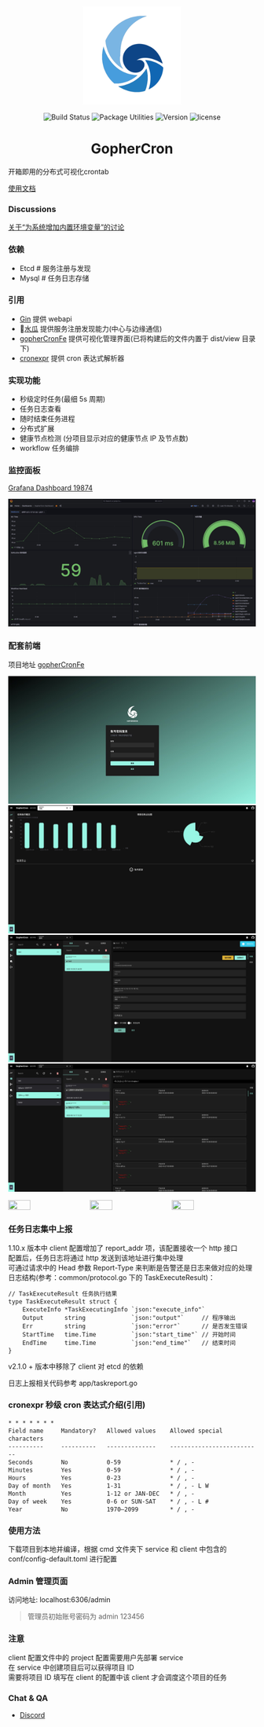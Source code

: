 <p align="center"><a href="/" target="_blank" rel="noopener noreferrer"><img width="200" src="./static/logo.png" alt="gophercron logo"></a></p>

<p align="center">
  <img src="https://img.shields.io/badge/build-passing-brightgreen.svg" alt="Build Status">
  <img src="https://img.shields.io/badge/package%20utilities-go modules-blue.svg" alt="Package Utilities">
  <img src="https://img.shields.io/badge/golang-1.20.0-%23ff69b4.svg" alt="Version">
  <img src="https://img.shields.io/badge/license-MIT-brightgreen.svg" alt="license">
</p>
<h1 align="center">GopherCron</h1>
开箱即用的分布式可视化crontab

[使用文档](https://gophercron.ojbk.io/)

### Discussions

[关于“为系统增加内置环境变量”的讨论](https://github.com/holdno/gopherCron/discussions/21)

### 依赖

- Etcd # 服务注册与发现
- Mysql # 任务日志存储

### 引用

- [Gin](https://github.com/gin-gonic/gin) 提供 webapi
- 🍉[水瓜](https://github.com/spacegrower/watermelon) 提供服务注册发现能力(中心与边缘通信)
- [gopherCronFe](https://github.com/holdno/gopherCronFe) 提供可视化管理界面(已将构建后的文件内置于 dist/view 目录下)
- [cronexpr](https://github.com/gorhill/cronexpr) 提供 cron 表达式解析器

### 实现功能

- 秒级定时任务(最细 5s 周期)
- 任务日志查看
- 随时结束任务进程
- 分布式扩展
- 健康节点检测 (分项目显示对应的健康节点 IP 及节点数)
- workflow 任务编排

### 监控面板

[Grafana Dashboard 19874](https://grafana.com/grafana/dashboards/19874-gophercron-dashboard/)

![Grafana Dashboard](./static/grafana_example.jpg)

### 配套前端

项目地址 [gopherCronFe](https://github.com/holdno/gopherCronFe)

![image](./static/dashboard_login.jpg)  
![image](./static/dashboard_homepage.jpg)  
![image](./static/dashboard_task-detail.jpg)  
![image](./static/dashboard_task-log.jpg)

<div style="width:100%; display: flex">
    <image src="./static/mobile1.png" style="width: 30%; height: 55%; margin-right: 3%"/>
    <image src="./static/mobile2.png" style="width: 30%; height: 55%; margin-right: 3%"/>
    <image src="./static/mobile3.png" style="width: 30%; height: 55%;"/>
</div>

### 任务日志集中上报

1.10.x 版本中 client 配置增加了 report_addr 项，该配置接收一个 http 接口  
配置后，任务日志将通过 http 发送到该地址进行集中处理  
可通过请求中的 Head 参数 Report-Type 来判断是告警还是日志来做对应的处理  
日志结构(参考：common/protocol.go 下的 TaskExecuteResult)：

```golang
// TaskExecuteResult 任务执行结果
type TaskExecuteResult struct {
	ExecuteInfo *TaskExecutingInfo `json:"execute_info"`
	Output      string             `json:"output"`     // 程序输出
	Err         string             `json:"error"`      // 是否发生错误
	StartTime   time.Time          `json:"start_time"` // 开始时间
	EndTime     time.Time          `json:"end_time"`   // 结束时间
}
```

v2.1.0 + 版本中移除了 client 对 etcd 的依赖

日志上报相关代码参考 app/taskreport.go

### cronexpr 秒级 cron 表达式介绍(引用)

    * * * * * * *
    Field name     Mandatory?   Allowed values    Allowed special characters
    ----------     ----------   --------------    --------------------------
    Seconds        No           0-59              * / , -
    Minutes        Yes          0-59              * / , -
    Hours          Yes          0-23              * / , -
    Day of month   Yes          1-31              * / , - L W
    Month          Yes          1-12 or JAN-DEC   * / , -
    Day of week    Yes          0-6 or SUN-SAT    * / , - L #
    Year           No           1970–2099         * / , -

### 使用方法

下载项目到本地并编译，根据 cmd 文件夹下 service 和 client 中包含的 conf/config-default.toml 进行配置

### Admin 管理页面

访问地址: localhost:6306/admin

> 管理员初始账号密码为 admin 123456

### 注意

client 配置文件中的 project 配置需要用户先部署 service  
在 service 中创建项目后可以获得项目 ID  
需要将项目 ID 填写在 client 的配置中该 client 才会调度这个项目的任务

### Chat & QA

- [Discord](https://discord.gg/TCybDnu8)
